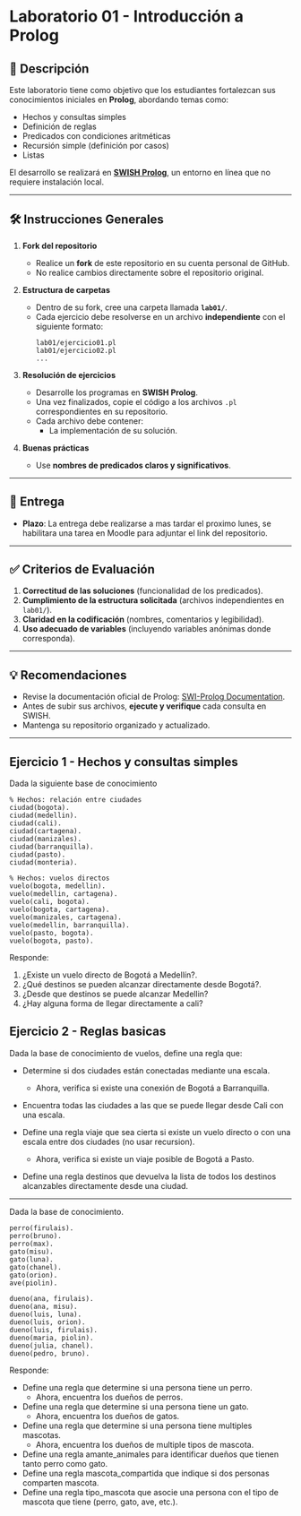 # Laboratorio 01 - Introducción a Prolog  

## 📌 Descripción  
Este laboratorio tiene como objetivo que los estudiantes fortalezcan sus conocimientos iniciales en **Prolog**, abordando temas como:  
- Hechos y consultas simples  
- Definición de reglas  
- Predicados con condiciones aritméticas
- Recursión simple (definición por casos)
- Listas

El desarrollo se realizará en **[SWISH Prolog](https://swish.swi-prolog.org/)**, un entorno en línea que no requiere instalación local.  

---

## 🛠️ Instrucciones Generales  

1. **Fork del repositorio**  
   - Realice un **fork** de este repositorio en su cuenta personal de GitHub.  
   - No realice cambios directamente sobre el repositorio original.  

2. **Estructura de carpetas**  
   - Dentro de su fork, cree una carpeta llamada **`lab01/`**.  
   - Cada ejercicio debe resolverse en un archivo **independiente** con el siguiente formato:  
     ```
     lab01/ejercicio01.pl
     lab01/ejercicio02.pl
     ...
     ```  

3. **Resolución de ejercicios**  
   - Desarrolle los programas en **SWISH Prolog**.  
   - Una vez finalizados, copie el código a los archivos `.pl` correspondientes en su repositorio.  
   - Cada archivo debe contener:
     - La implementación de su solución.  

4. **Buenas prácticas**  
   - Use **nombres de predicados claros y significativos**.
---

## 🚀 Entrega  

- **Plazo**: La entrega debe realizarse a mas tardar el proximo lunes, se habilitara una tarea en Moodle para adjuntar el link del repositorio.

---

## ✅ Criterios de Evaluación  

1. **Correctitud de las soluciones** (funcionalidad de los predicados).  
2. **Cumplimiento de la estructura solicitada** (archivos independientes en `lab01/`).  
3. **Claridad en la codificación** (nombres, comentarios y legibilidad).  
4. **Uso adecuado de variables** (incluyendo variables anónimas donde corresponda).  

---

## 💡 Recomendaciones  

- Revise la documentación oficial de Prolog: [SWI-Prolog Documentation](https://www.swi-prolog.org/pldoc/).  
- Antes de subir sus archivos, **ejecute y verifique** cada consulta en SWISH.  
- Mantenga su repositorio organizado y actualizado.

---

## Ejercicio 1 - Hechos y consultas simples

Dada la siguiente base de conocimiento
```
% Hechos: relación entre ciudades
ciudad(bogota).
ciudad(medellin).
ciudad(cali).
ciudad(cartagena).
ciudad(manizales).
ciudad(barranquilla).
ciudad(pasto).
ciudad(monteria).

% Hechos: vuelos directos
vuelo(bogota, medellin).
vuelo(medellin, cartagena).
vuelo(cali, bogota).
vuelo(bogota, cartagena).
vuelo(manizales, cartagena).
vuelo(medellin, barranquilla).
vuelo(pasto, bogota).
vuelo(bogota, pasto).

```

Responde:

1. ¿Existe un vuelo directo de Bogotá a Medellín?.
2. ¿Qué destinos se pueden alcanzar directamente desde Bogotá?.
3. ¿Desde que destinos se puede alcanzar Medellin?
4. ¿Hay alguna forma de llegar directamente a cali?

## Ejercicio 2 - Reglas basicas

Dada la base de conocimiento de vuelos, define una regla que:

- Determine si dos ciudades están conectadas mediante una escala.
     - Ahora, verifica si existe una conexión de Bogotá a Barranquilla.
- Encuentra todas las ciudades a las que se puede llegar desde Cali con una escala.
- Define una regla viaje que sea cierta si existe un vuelo directo o con una escala entre dos ciudades (no usar recursion).
   - Ahora, verifica si existe un viaje posible de Bogotá a Pasto.

- Define una regla destinos que devuelva la lista de todos los destinos alcanzables directamente desde una ciudad.

---

Dada la base de conocimiento.

```
perro(firulais).
perro(bruno).
perro(max).
gato(misu).
gato(luna).
gato(chanel).
gato(orion).
ave(piolin).

dueno(ana, firulais).
dueno(ana, misu).
dueno(luis, luna).
dueno(luis, orion).
dueno(luis, firulais).
dueno(maria, piolin).
dueno(julia, chanel).
dueno(pedro, bruno).
```

Responde:

- Define una regla que determine si una persona tiene un perro.
   - Ahora, encuentra los dueños de perros.
- Define una regla que determine si una persona tiene un gato.
   - Ahora, encuentra los dueños de gatos.
- Define una regla que determine si una persona tiene multiples mascotas.
   - Ahora, encuentra los dueños de multiple tipos de mascota.
- Define una regla amante_animales para identificar dueños que tienen tanto perro como gato.
- Define una regla mascota_compartida que indique si dos personas comparten mascota.
- Define una regla tipo_mascota que asocie una persona con el tipo de mascota que tiene (perro, gato, ave, etc.).

